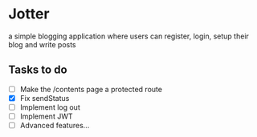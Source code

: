 # Jotter
a simple blogging application where users can register, login, setup their blog and write posts

## Tasks to do
- [ ] Make the /contents page a protected route
- [x] Fix sendStatus
- [ ] Implement log out
- [ ] Implement JWT
- [ ] Advanced features...